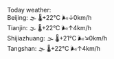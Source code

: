 Today weather:  
Beijing: 🌫  🌡️+22°C 🌬️↓0km/h  
Tianjin: 🌫  🌡️+22°C 🌬️↑4km/h  
Shijiazhuang: 🌫  🌡️+21°C 🌬️↘0km/h  
Tangshan: 🌫  🌡️+22°C 🌬️↑4km/h  
